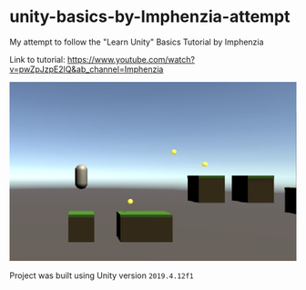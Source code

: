 # unity-basics-by-Imphenzia-attempt
My attempt to follow the "Learn Unity" Basics Tutorial by Imphenzia

Link to tutorial: https://www.youtube.com/watch?v=pwZpJzpE2lQ&ab_channel=Imphenzia

![First Screenshot](Images/first-screenshot.jpg)

Project was built using Unity version `2019.4.12f1`
